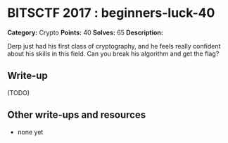 # BITSCTF 2017 : beginners-luck-40

**Category:** Crypto
**Points:** 40
**Solves:** 65
**Description:**

Derp just had his first class of cryptography, and he feels really confident about his skills in this field. Can you break his algorithm and get the flag?

## Write-up

(TODO)

## Other write-ups and resources

* none yet
